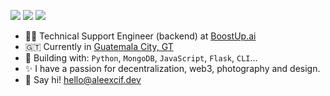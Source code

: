 [<img src="https://img.shields.io/badge/github-%2312100E.svg?&style=for-the-badge&logo=github&logoColor=white&color=black" />](https://github.com/aleexcif)
[<img src="https://img.shields.io/badge/instagram-%2312100E.svg?&style=for-the-badge&logo=instagram&color=405DE6" />](https://instagram.com/aleexcif) 
[<img src="https://img.shields.io/badge/linkedin-%230077B5.svg?&style=for-the-badge&logo=linkedin&logoColor=white" />](https://www.linkedin.com/in/aleexcif/)

- 👨‍💻 Technical Support Engineer (backend) at [BoostUp.ai](https://www.boostup.ai/)
- 🇬🇹 Currently in [Guatemala City, GT](https://g.co/kgs/HtEuAu)
- 🚀 Building with: `Python`, `MongoDB`, `JavaScript`, `Flask`, `CLI`...
- ✨ I have a passion for decentralization, web3, photography and design.
- 👋 Say hi! hello@aleexcif.dev
